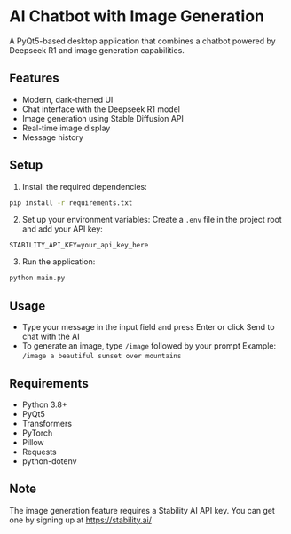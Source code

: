 # AI Chatbot with Image Generation

A PyQt5-based desktop application that combines a chatbot powered by Deepseek R1 and image generation capabilities.

## Features

- Modern, dark-themed UI
- Chat interface with the Deepseek R1 model
- Image generation using Stable Diffusion API
- Real-time image display
- Message history

## Setup

1. Install the required dependencies:
```bash
pip install -r requirements.txt
```

2. Set up your environment variables:
Create a `.env` file in the project root and add your API key:
```
STABILITY_API_KEY=your_api_key_here
```

3. Run the application:
```bash
python main.py
```

## Usage

- Type your message in the input field and press Enter or click Send to chat with the AI
- To generate an image, type `/image` followed by your prompt
  Example: `/image a beautiful sunset over mountains`

## Requirements

- Python 3.8+
- PyQt5
- Transformers
- PyTorch
- Pillow
- Requests
- python-dotenv

## Note

The image generation feature requires a Stability AI API key. You can get one by signing up at https://stability.ai/ 
